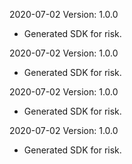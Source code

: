 2020-07-02 Version: 1.0.0
- Generated SDK for risk.

2020-07-02 Version: 1.0.0
- Generated SDK for risk.

2020-07-02 Version: 1.0.0
- Generated SDK for risk.

2020-07-02 Version: 1.0.0
- Generated SDK for risk.

